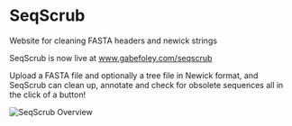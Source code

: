 # SeqScrub
Website for cleaning FASTA headers and newick strings

SeqScrub is now live at www.gabefoley.com/seqscrub

Upload a FASTA file and optionally a tree file in Newick format, and SeqScrub can clean up, annotate and check for obsolete sequences all in the click of a button!


![SeqScrub Overview](https://raw.githubusercontent.com/gabefoley/seqscrub/main/resources/img/Figure_1.png)
